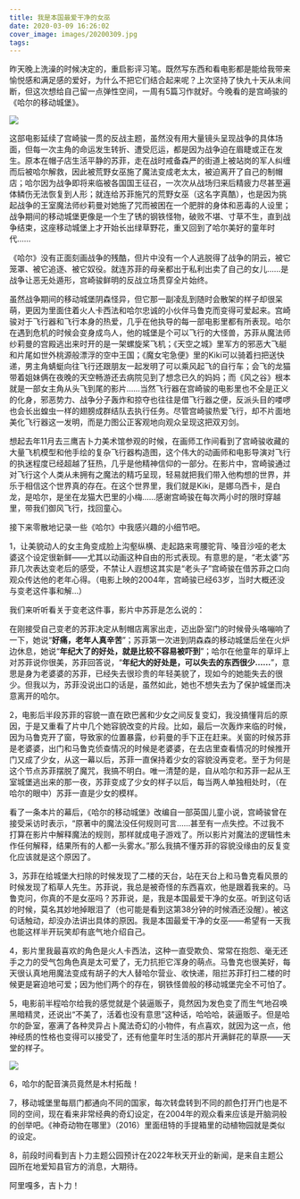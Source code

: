 ```yaml
---
title: 我是本国最爱干净的女巫
date: 2020-03-09 16:26:02
cover_image: images/20200309.jpg
tags:
---
```

昨天晚上洗澡的时候决定的，重启影评习笔。既然写东西和看电影都是能给我带来愉悦感和满足感的爱好，为什么不把它们结合起来呢？上次坚持了快九十天从未间断，但这次想给自己留一点弹性空间，一周有5篇习作就好。今晚看的是宫崎骏的《哈尔的移动城堡》。

<image src='/images/20200309-1.jpg' class='img-fluid' />


这部电影延续了宫崎骏一贯的反战主题，虽然没有用大量镜头呈现战争的具体场面，但每一次主角的命运发生转折、遭受厄运，都是因为战争迫在眉睫或正在发生。原本在帽子店生活平静的苏菲，走在战时戒备森严的街道上被站岗的军人纠缠而后被哈尔解救，因此被荒野女巫施了魔法变成老太太，被迫离开了自己的制帽店；哈尔因为战争即将来临被各国国王征召，一次次从战场归来后精疲力尽甚至遍体鳞伤无法恢复到人形；就连给苏菲施咒的荒野女巫（这名字真酷），也是因为挑起战争的王室魔法师纱莉曼对她施了咒而被困在一个肥胖的身体和恶毒的人设里；战争期间的移动城堡更像是一个生了锈的钢铁怪物，破败不堪、寸草不生，直到战争结束，这座移动城堡上才开始长出绿草野花，重又回到了哈尔美好的童年时代……

《哈尔》没有正面刻画战争的残酷，但片中没有一个人逃脱得了战争的阴云，被它笼罩、被它追逐、被它奴役。就连苏菲的母亲都出于私利出卖了自己的女儿……是战争让恶无处遁形，宫崎骏鲜明的反战立场贯穿全片始终。

虽然战争期间的移动城堡阴森怪异，但它那一副凌乱到随时会散架的样子却很呆萌，更因为里面住着火人卡西法和哈尔忠诚的小伙伴马鲁克而变得可爱起来。宫崎骏对于飞行器和飞行本身的热爱，几乎在他执导的每一部电影里都有所表现。哈尔在遇到危机的时候会变身成鸟人，他的城堡是个可以飞行的大怪兽，苏菲从魔法师纱莉曼的宫殿逃出来时开的是一架螺旋桨飞机；《天空之城》里军方的邪恶大飞艇和片尾如世外桃源般漂浮的空中王国；《魔女宅急便》里的Kiki可以骑着扫把送快递，男主角蜻蜓向往飞行还跟朋友一起发明了可以乘风起飞的自行车；会飞的龙猫带着姐妹俩在夜晚的天空畅游还去病院见到了想念已久的妈妈；而《风之谷》根本就是一部女主角从头飞到尾的影片……当然飞行器在宫崎骏的电影里也不全是正义的化身，邪恶势力、战争分子轰炸和掠夺也往往是借飞行器之便，反派头目的喽啰也会长出蝗虫一样的翅膀成群结队去执行任务。尽管宫崎骏热爱飞行，却不片面地美化飞行器这一发明，而是力图公正客观地向观众呈现这把双刃剑。

想起去年11月去三鹰吉卜力美术馆参观的时候，在画师工作间看到了宫崎骏收藏的大量飞机模型和他手绘的复杂飞行器构造图，这个伟大的动画师和电影导演对飞行的执迷程度已经超越了狂热，几乎是他精神信仰的一部分。在影片中，宫崎骏通过对飞行这个人类从未拥有之魔法的精巧呈现，轻易就把我们带入他构想的世界，并乐于相信这个世界真的存在。在这个世界里，我们就是Kiki，是娜乌西卡，是白龙，是哈尔，是坐在龙猫大巴里的小梅……感谢宫崎骏在每次两小时的限时穿越里，带我们御风飞行，找回童心。

接下来零散地记录一些《哈尔》中我感兴趣的小细节吧。

1，让美貌动人的女主角变成脸上沟壑纵横、走起路来弯腰驼背、嗓音沙哑的老太婆这个设定很新鲜——尤其以动画这种自由的形式表现。有意思的是，“老太婆”苏菲几次表达变老后的感受，不禁让人遐想这其实是“老头子”宫崎骏在借苏菲之口向观众传达他的老年心得。（电影上映的2004年，宫崎骏已经63岁，当时大概还没与变老这件事和解…）

我们来听听看关于变老这件事，影片中苏菲是怎么说的：

在刚接受自己变老的苏菲决定从制帽店离家出走，迈出卧室门的时候骨头咯嘣响了一下，她说“**好痛，老年人真辛苦**”；苏菲第一次进到阴森森的移动城堡后坐在火炉边休息，她说“**年纪大了的好处，就是比较不容易被吓到**”；哈尔在他童年的草坪上对苏菲说你很美，苏菲回答说，“**年纪大的好处是，可以失去的东西很少……**”，意思是身为老婆婆的苏菲，已经失去很珍贵的年轻美貌了，现如今的她能失去的很少。但我以为，苏菲没说出口的话是，虽然如此，她也不想失去为了保护城堡而决意离开的哈尔。

2，电影后半段苏菲的容貌一直在欧巴酱和少女之间反复变幻，我没搞懂背后的原因，于是又重看了片中几个她容貌改变的片段。比如，最后一次轰炸来临的时候，因为马鲁克开了窗，导致家的位置暴露，纱莉曼的手下正在赶来。关窗的时候苏菲是老婆婆，出门和马鲁克侦查情况的时候是老婆婆，在去店里查看情况的时候推开门又成了少女，从这一幕以后，苏菲一直保持着少女的容貌没再变老。至于为何是这个节点苏菲摆脱了魔咒，我搞不明白。唯一清楚的是，自从哈尔和苏菲一起从王室城堡逃出来的那一夜，苏菲变成了少女的样子以后，每当两人单独相处时，（在哈尔的眼中）苏菲一直是少女的模样。

看了一条本片的幕后，《哈尔的移动城堡》改编自一部英国儿童小说，宫崎骏曾在接受采访时表示，“原著中的魔法没任何规则可言……甚至有一点失控。不过我不打算在影片中解释魔法的规则，那样就成电子游戏了。所以影片对魔法的逻辑性未作任何解释，结果所有的人都一头雾水。”那么我搞不懂苏菲的容貌没缘由的反复变化应该就是这个原因了。

3，苏菲在给城堡大扫除的时候发现了二楼的天台，站在天台上和马鲁克看风景的时候发现了稻草人先生。苏菲说，我总是被奇怪的东西喜欢，他是跟着我来的。马鲁克问，你真的不是女巫吗？苏菲说，是，我是本国最爱干净的女巫。听到这句话的时候，莫名其妙地掉眼泪了（也可能是看到这第38分钟的时候酒还没醒）。被这句话触动，却没办法讲出具体的原因。我是本国最爱干净的女巫——希望有一天我也能这样半开玩笑却有底气地介绍自己。

4，影片里我最喜欢的角色是火人卡西法，这种一直受欺负、常常在抱怨、毫无还手之力的受气包角色真是太可爱了，无力抗拒它浑身的萌点。马鲁克也很美好，每天很认真地用魔法变成有胡子的大人替哈尔营业、收快递，阻拦苏菲打扫二楼的时候更是窘迫地可爱；因为他们两个的存在，钢铁怪兽般的移动城堡完全不可怕了。

5，电影前半程哈尔给我的感觉就是个装逼贩子，竟然因为发色变了而生气地召唤黑暗精灵，还说出“不美了，活着也没有意思”这种话，哈哈哈，装逼贩子。但是哈尔的卧室，塞满了各种灵异占卜魔法奇幻的小物件，有点喜欢，就因为这一点，他神经质的性格也变得可以接受了，还有他童年时生活的那片开满鲜花的草原——天堂的样子。

<image src='/images/20200309-1.jpg' class='img-fluid' />

6，哈尔的配音演员竟然是木村拓哉！

7，移动城堡里每扇门都通向不同的国家，每次转盘转到不同的颜色打开门也是不同的空间，现在看来非常经典的奇幻设定，在2004年的观众看来应该是开脑洞般的创举吧。《神奇动物在哪里》（2016）里面纽特的手提箱里的动植物园就是类似的设定。

8，前段时间看到吉卜力主题公园预计在2022年秋天开业的新闻，是来自主题公园所在地爱知县官方的消息，大期待。

阿里嘎多，吉卜力！